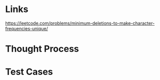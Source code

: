 # Links
https://leetcode.com/problems/minimum-deletions-to-make-character-frequencies-unique/

# Thought Process

# Test Cases

